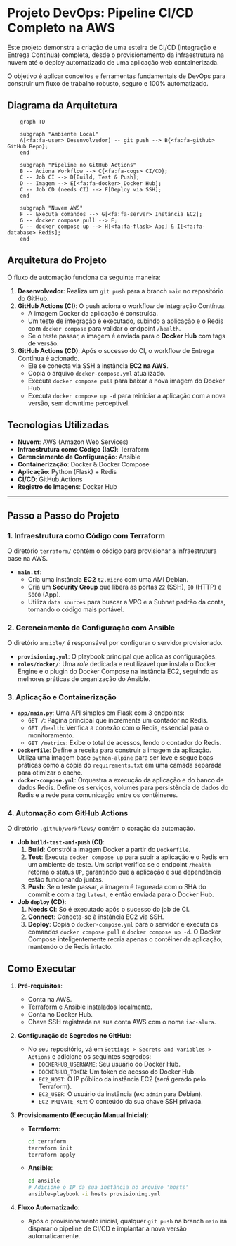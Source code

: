 # Projeto DevOps: Pipeline CI/CD Completo na AWS

Este projeto demonstra a criação de uma esteira de CI/CD (Integração e Entrega Contínua) completa, desde o provisionamento da infraestrutura na nuvem até o deploy automatizado de uma aplicação web containerizada.

O objetivo é aplicar conceitos e ferramentas fundamentais de DevOps para construir um fluxo de trabalho robusto, seguro e 100% automatizado.

## Diagrama da Arquitetura

```mermaid
    graph TD

    subgraph "Ambiente Local"
    A[<fa:fa-user> Desenvolvedor] -- git push --> B{<fa:fa-github> GitHub Repo};
    end

    subgraph "Pipeline no GitHub Actions"
    B -- Aciona Workflow --> C{<fa:fa-cogs> CI/CD};
    C -- Job CI --> D[Build, Test & Push];
    D -- Imagem --> E[<fa:fa-docker> Docker Hub];
    C -- Job CD (needs CI) --> F[Deploy via SSH];
    end

    subgraph "Nuvem AWS"
    F -- Executa comandos --> G[<fa:fa-server> Instância EC2];
    G -- docker compose pull --> E;
    G -- docker compose up --> H[<fa:fa-flask> App] & I[<fa:fa-database> Redis];
    end
```

## Arquitetura do Projeto

O fluxo de automação funciona da seguinte maneira:

1.  **Desenvolvedor**: Realiza um `git push` para a branch `main` no repositório do GitHub.
2.  **GitHub Actions (CI)**: O push aciona o workflow de Integração Contínua.
    - A imagem Docker da aplicação é construída.
    - Um teste de integração é executado, subindo a aplicação e o Redis com `docker compose` para validar o endpoint `/health`.
    - Se o teste passar, a imagem é enviada para o **Docker Hub** com tags de versão.
3.  **GitHub Actions (CD)**: Após o sucesso do CI, o workflow de Entrega Contínua é acionado.
    - Ele se conecta via SSH à instância **EC2 na AWS**.
    - Copia o arquivo `docker-compose.yml` atualizado.
    - Executa `docker compose pull` para baixar a nova imagem do Docker Hub.
    - Executa `docker compose up -d` para reiniciar a aplicação com a nova versão, sem downtime perceptível.

## Tecnologias Utilizadas

*   **Nuvem**: AWS (Amazon Web Services)
*   **Infraestrutura como Código (IaC)**: Terraform
*   **Gerenciamento de Configuração**: Ansible
*   **Containerização**: Docker & Docker Compose
*   **Aplicação**: Python (Flask) + Redis
*   **CI/CD**: GitHub Actions
*   **Registro de Imagens**: Docker Hub

---

## Passo a Passo do Projeto

### 1. Infraestrutura como Código com Terraform

O diretório `terraform/` contém o código para provisionar a infraestrutura base na AWS.

*   **`main.tf`**:
    *   Cria uma instância **EC2** `t2.micro` com uma AMI Debian.
    *   Cria um **Security Group** que libera as portas `22` (SSH), `80` (HTTP) e `5000` (App).
    *   Utiliza `data sources` para buscar a VPC e a Subnet padrão da conta, tornando o código mais portável.

### 2. Gerenciamento de Configuração com Ansible

O diretório `ansible/` é responsável por configurar o servidor provisionado.

*   **`provisioning.yml`**: O playbook principal que aplica as configurações.
*   **`roles/docker/`**: Uma *role* dedicada e reutilizável que instala o Docker Engine e o plugin do Docker Compose na instância EC2, seguindo as melhores práticas de organização do Ansible.

### 3. Aplicação e Containerização

*   **`app/main.py`**: Uma API simples em Flask com 3 endpoints:
    *   `GET /`: Página principal que incrementa um contador no Redis.
    *   `GET /health`: Verifica a conexão com o Redis, essencial para o monitoramento.
    *   `GET /metrics`: Exibe o total de acessos, lendo o contador do Redis.
*   **`Dockerfile`**: Define a receita para construir a imagem da aplicação. Utiliza uma imagem base `python-alpine` para ser leve e segue boas práticas como a cópia do `requirements.txt` em uma camada separada para otimizar o cache.
*   **`docker-compose.yml`**: Orquestra a execução da aplicação e do banco de dados Redis. Define os serviços, volumes para persistência de dados do Redis e a rede para comunicação entre os contêineres.

### 4. Automação com GitHub Actions

O diretório `.github/workflows/` contém o coração da automação.

*   **Job `build-test-and-push` (CI)**:
    1.  **Build**: Constrói a imagem Docker a partir do `Dockerfile`.
    2.  **Test**: Executa `docker compose up` para subir a aplicação e o Redis em um ambiente de teste. Um script verifica se o endpoint `/health` retorna o status `UP`, garantindo que a aplicação e sua dependência estão funcionando juntas.
    3.  **Push**: Se o teste passar, a imagem é tagueada com o SHA do commit e com a tag `latest`, e então enviada para o Docker Hub.
*   **Job `deploy` (CD)**:
    1.  **Needs CI**: Só é executado após o sucesso do job de CI.
    2.  **Connect**: Conecta-se à instância EC2 via SSH.
    3.  **Deploy**: Copia o `docker-compose.yml` para o servidor e executa os comandos `docker compose pull` e `docker compose up -d`. O Docker Compose inteligentemente recria apenas o contêiner da aplicação, mantendo o de Redis intacto.

## Como Executar

1.  **Pré-requisitos**:
    *   Conta na AWS.
    *   Terraform e Ansible instalados localmente.
    *   Conta no Docker Hub.
    *   Chave SSH registrada na sua conta AWS com o nome `iac-alura`.

2.  **Configuração de Segredos no GitHub**:
    *   No seu repositório, vá em `Settings > Secrets and variables > Actions` e adicione os seguintes segredos:
        *   `DOCKERHUB_USERNAME`: Seu usuário do Docker Hub.
        *   `DOCKERHUB_TOKEN`: Um token de acesso do Docker Hub.
        *   `EC2_HOST`: O IP público da instância EC2 (será gerado pelo Terraform).
        *   `EC2_USER`: O usuário da instância (ex: `admin` para Debian).
        *   `EC2_PRIVATE_KEY`: O conteúdo da sua chave SSH privada.

3.  **Provisionamento (Execução Manual Inicial)**:
    *   **Terraform**:
        ```bash
        cd terraform
        terraform init
        terraform apply
        ```
    *   **Ansible**:
        ```bash
        cd ansible
        # Adicione o IP da sua instância no arquivo 'hosts'
        ansible-playbook -i hosts provisioning.yml
        ```

4.  **Fluxo Automatizado**:
    *   Após o provisionamento inicial, qualquer `git push` na branch `main` irá disparar o pipeline de CI/CD e implantar a nova versão automaticamente.